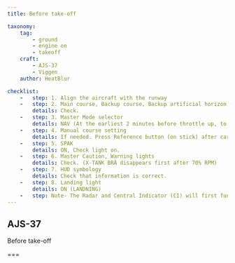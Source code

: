 ```yaml
---
title: Before take-off 

taxonomy:
    tag:
        - ground
        - engine on
        - takeoff
    craft:
        - AJS-37
        - Viggen
    author: HeatBlur

checklist:
    -   step: 1. Align the aircraft with the runway 
    -   step: 2. Main course, Backup course, Backup artificial horizon, and Altimeter
        details: Check.
    -   step: 3. Master Mode selector 
        details: NAV (At the earliest 2 minutes before throttle up, to avoid problems with the navigation system) 
    -   step: 4. Manual course setting 
        details: If needed. Press Reference button (on stick) after carefully aligning with the runway heading. 
    -   step: 5. SPAK 
        details: ON, Check light on. 
    -   step: 6. Master Caution, Warning lights 
        details: Check. (X-TANK BRÄ disappears first after 70% RPM) 
    -   step: 7. HUD symbology 
        details: Check that information is correct. 
    -   step: 8. Landing light 
        details: ON (LANDNING)
    -   step: Note- The Radar and Central Indicator (CI) will first function 30 seconds after Master Mode Selector is set to NAV, and 180 s after the generator is on. (Due to software initialisation)
---
```


## AJS-37 
Before take-off 

===


